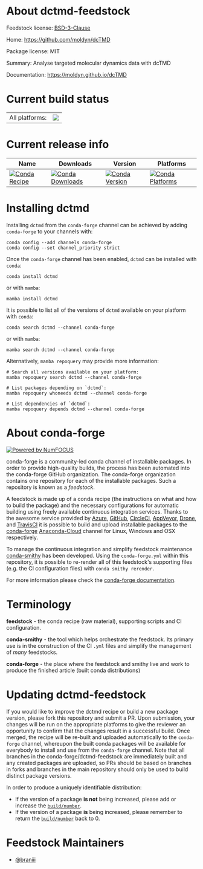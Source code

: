 About dctmd-feedstock
=====================

Feedstock license: [BSD-3-Clause](https://github.com/conda-forge/dctmd-feedstock/blob/main/LICENSE.txt)

Home: https://github.com/moldyn/dcTMD

Package license: MIT

Summary: Analyse targeted molecular dynamics data with dcTMD

Documentation: https://moldyn.github.io/dcTMD

Current build status
====================


<table><tr><td>All platforms:</td>
    <td>
      <a href="https://dev.azure.com/conda-forge/feedstock-builds/_build/latest?definitionId=18989&branchName=main">
        <img src="https://dev.azure.com/conda-forge/feedstock-builds/_apis/build/status/dctmd-feedstock?branchName=main">
      </a>
    </td>
  </tr>
</table>

Current release info
====================

| Name | Downloads | Version | Platforms |
| --- | --- | --- | --- |
| [![Conda Recipe](https://img.shields.io/badge/recipe-dctmd-green.svg)](https://anaconda.org/conda-forge/dctmd) | [![Conda Downloads](https://img.shields.io/conda/dn/conda-forge/dctmd.svg)](https://anaconda.org/conda-forge/dctmd) | [![Conda Version](https://img.shields.io/conda/vn/conda-forge/dctmd.svg)](https://anaconda.org/conda-forge/dctmd) | [![Conda Platforms](https://img.shields.io/conda/pn/conda-forge/dctmd.svg)](https://anaconda.org/conda-forge/dctmd) |

Installing dctmd
================

Installing `dctmd` from the `conda-forge` channel can be achieved by adding `conda-forge` to your channels with:

```
conda config --add channels conda-forge
conda config --set channel_priority strict
```

Once the `conda-forge` channel has been enabled, `dctmd` can be installed with `conda`:

```
conda install dctmd
```

or with `mamba`:

```
mamba install dctmd
```

It is possible to list all of the versions of `dctmd` available on your platform with `conda`:

```
conda search dctmd --channel conda-forge
```

or with `mamba`:

```
mamba search dctmd --channel conda-forge
```

Alternatively, `mamba repoquery` may provide more information:

```
# Search all versions available on your platform:
mamba repoquery search dctmd --channel conda-forge

# List packages depending on `dctmd`:
mamba repoquery whoneeds dctmd --channel conda-forge

# List dependencies of `dctmd`:
mamba repoquery depends dctmd --channel conda-forge
```


About conda-forge
=================

[![Powered by
NumFOCUS](https://img.shields.io/badge/powered%20by-NumFOCUS-orange.svg?style=flat&colorA=E1523D&colorB=007D8A)](https://numfocus.org)

conda-forge is a community-led conda channel of installable packages.
In order to provide high-quality builds, the process has been automated into the
conda-forge GitHub organization. The conda-forge organization contains one repository
for each of the installable packages. Such a repository is known as a *feedstock*.

A feedstock is made up of a conda recipe (the instructions on what and how to build
the package) and the necessary configurations for automatic building using freely
available continuous integration services. Thanks to the awesome service provided by
[Azure](https://azure.microsoft.com/en-us/services/devops/), [GitHub](https://github.com/),
[CircleCI](https://circleci.com/), [AppVeyor](https://www.appveyor.com/),
[Drone](https://cloud.drone.io/welcome), and [TravisCI](https://travis-ci.com/)
it is possible to build and upload installable packages to the
[conda-forge](https://anaconda.org/conda-forge) [Anaconda-Cloud](https://anaconda.org/)
channel for Linux, Windows and OSX respectively.

To manage the continuous integration and simplify feedstock maintenance
[conda-smithy](https://github.com/conda-forge/conda-smithy) has been developed.
Using the ``conda-forge.yml`` within this repository, it is possible to re-render all of
this feedstock's supporting files (e.g. the CI configuration files) with ``conda smithy rerender``.

For more information please check the [conda-forge documentation](https://conda-forge.org/docs/).

Terminology
===========

**feedstock** - the conda recipe (raw material), supporting scripts and CI configuration.

**conda-smithy** - the tool which helps orchestrate the feedstock.
                   Its primary use is in the construction of the CI ``.yml`` files
                   and simplify the management of *many* feedstocks.

**conda-forge** - the place where the feedstock and smithy live and work to
                  produce the finished article (built conda distributions)


Updating dctmd-feedstock
========================

If you would like to improve the dctmd recipe or build a new
package version, please fork this repository and submit a PR. Upon submission,
your changes will be run on the appropriate platforms to give the reviewer an
opportunity to confirm that the changes result in a successful build. Once
merged, the recipe will be re-built and uploaded automatically to the
`conda-forge` channel, whereupon the built conda packages will be available for
everybody to install and use from the `conda-forge` channel.
Note that all branches in the conda-forge/dctmd-feedstock are
immediately built and any created packages are uploaded, so PRs should be based
on branches in forks and branches in the main repository should only be used to
build distinct package versions.

In order to produce a uniquely identifiable distribution:
 * If the version of a package **is not** being increased, please add or increase
   the [``build/number``](https://docs.conda.io/projects/conda-build/en/latest/resources/define-metadata.html#build-number-and-string).
 * If the version of a package **is** being increased, please remember to return
   the [``build/number``](https://docs.conda.io/projects/conda-build/en/latest/resources/define-metadata.html#build-number-and-string)
   back to 0.

Feedstock Maintainers
=====================

* [@braniii](https://github.com/braniii/)

